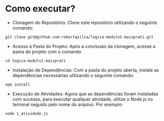 # Como executar?

- Clonagem do Repositório: Clone este repositório utilizando o seguinte comando:
```
git clone git@github.com:robertqsilva/logica-modulo1-maisprati.git
```

- Acesso à Pasta do Projeto: Após a conclusão da clonagem, acesse a pasta do projeto com o comando

```
cd logica-modulo1-maisprati
```

- Instalação de Dependências: Com a pasta do projeto aberta, instale as dependências necessárias utilizando o seguinte comando:

```
npm install
```

- Execução de Atividades: Agora que as dependências foram instaladas com sucesso, para executar qualquer atividade, utilize o Node.js no terminal seguido pelo nome do arquivo. Por exemplo:

```
node 1_atividade.js
```